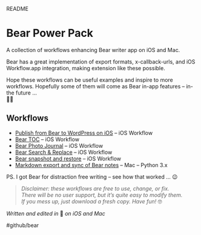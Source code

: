 README

# Bear Power Pack
A collection of workflows enhancing Bear writer app on iOS and Mac.

Bear has a great implementation of export formats, x-callback-urls, and iOS Workflow.app integration, making extension like these possible.

Hope these workflows can be useful examples and inspire to more workflows. Hopefully some of them will come as Bear in-app features – in-the future …   
🦁🤓

## Workflows
* [Publish from Bear to WordPress on iOS](https://github.com/rovest/Bear-Power-Pack/blob/master/Publish%20from%20Bear%20to%20WordPress%20on%20iOS.md) – iOS Workflow
* [Bear TOC](https://github.com/rovest/Bear-Power-Pack/blob/master/Bear%20TOC.md) – iOS Workflow
* [Bear Photo Journal](https://github.com/rovest/Bear-Power-Pack/blob/master/Bear%20Photo%20Journal.md) – iOS Workflow
* [Bear Search & Replace](https://github.com/rovest/Bear-Power-Pack/blob/master/Bear%20Search%20%26%20Replace.md) – iOS Workflow
* [Bear snapshot and restore](https://github.com/rovest/Bear-Power-Pack/blob/master/Bear%20snapshot%20and%20restore.md) – iOS Workflow
* [Markdown export and sync of Bear notes](https://github.com/rovest/Bear-Markdown-Export) – Mac – Python 3.x

PS. I got Bear for distraction free writing – see how that worked … 😉

> *Disclaimer: these workflows are free to use, change, or fix.*     
> *There will be no user support, but it’s quite easy to modify them.*     
> *If you mess up, just download a fresh copy. Have fun!* 🤓  

*Written and edited in* 🐻 *on iOS and Mac*

#github/bear